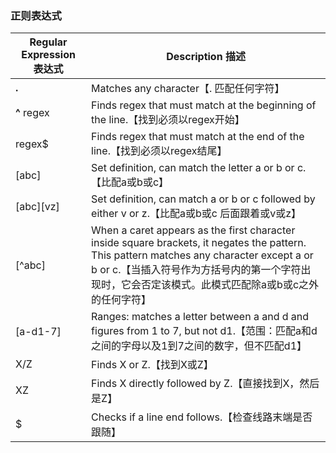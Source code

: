 ### 正则表达式
Regular Expression 表达式 | Description 描述
--- | ---
**.** | Matches any character【. 匹配任何字符】
**^** regex | Finds regex that must match at the beginning of the line.【找到必须以regex开始】
regex$ | Finds regex that must match at the end of the line.【找到必须以regex结尾】
[abc]| Set definition, can match the letter a or b or c.【比配a或b或c】
[abc][vz] | Set definition, can match a or b or c followed by either v or z.【比配a或b或c 后面跟着或v或z】
[^abc] | When a caret appears as the first character inside square brackets, it negates the pattern. This pattern matches any character except a or b or c.【当插入符号作为方括号内的第一个字符出现时，它会否定该模式。此模式匹配除a或b或c之外的任何字符】
[a-d1-7] | Ranges: matches a letter between a and d and figures from 1 to 7, but not d1.【范围：匹配a和d之间的字母以及1到7之间的数字，但不匹配d1】
X/Z | Finds X or Z.【找到X或Z】
XZ | Finds X directly followed by Z.【直接找到X，然后是Z】
$ | Checks if a line end follows.【检查线路末端是否跟随】